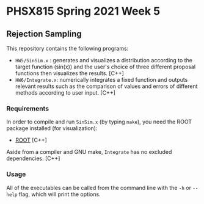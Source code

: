 # PHSX815 Spring 2021 Week 5

## Rejection Sampling

This repository contains the following programs:
- `HW5/SinSim.x` : generates and visualizes a distribution according to the target
function (sin(x)) and the user's choice of three different proposal functions
then visualizes the results. [C++]
- `HW6/Integrate.x`: numerically integrates a fixed function and outputs relevant
results such as the comparison of values and errors of different methods
according to user input. [C++]

### Requirements

In order to compile and run `SinSim.x` (by typing `make`), you
need the ROOT package installed (for visualization):
- [ROOT](https://root.cern/) [C++]

Aside from a compiler and GNU make, `Integrate` has no excluded dependencies. [C++]

### Usage

All of the executables can be called from the command line with the `-h` or
`--help` flag, which will print the options.
